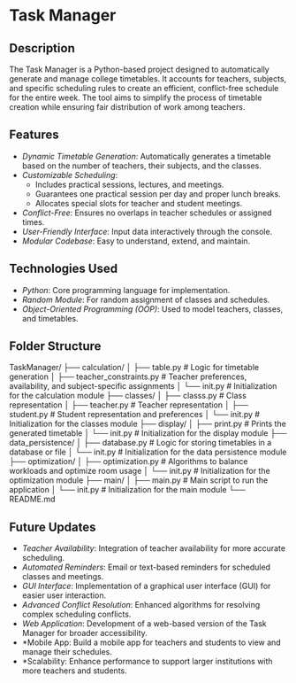 # Task Manager

## Description

The Task Manager is a Python-based project designed to automatically generate and manage college timetables. It accounts for teachers, subjects, and specific scheduling rules to create an efficient, conflict-free schedule for the entire week. The tool aims to simplify the process of timetable creation while ensuring fair distribution of work among teachers.

## Features

- *Dynamic Timetable Generation*: Automatically generates a timetable based on the number of teachers, their subjects, and the classes.
- *Customizable Scheduling*:
  - Includes practical sessions, lectures, and meetings.
  - Guarantees one practical session per day and proper lunch breaks.
  - Allocates special slots for teacher and student meetings.
- *Conflict-Free*: Ensures no overlaps in teacher schedules or assigned times.
- *User-Friendly Interface*: Input data interactively through the console.
- *Modular Codebase*: Easy to understand, extend, and maintain.

## Technologies Used

- *Python*: Core programming language for implementation.
- *Random Module*: For random assignment of classes and schedules.
- *Object-Oriented Programming (OOP)*: Used to model teachers, classes, and timetables.

## Folder Structure

TaskManager/ ├── calculation/ │ ├── table.py # Logic for timetable generation │ ├── teacher_constraints.py # Teacher preferences, availability, and subject-specific assignments │ └── init.py # Initialization for the calculation module ├── classes/ │ ├── classs.py # Class representation │ ├── teacher.py # Teacher representation │ ├── student.py # Student representation and preferences │ └── init.py # Initialization for the classes module ├── display/ │ ├── print.py # Prints the generated timetable │ └── init.py # Initialization for the display module ├── data_persistence/ │ ├── database.py # Logic for storing timetables in a database or file │ └── init.py # Initialization for the data persistence module ├── optimization/ │ ├── optimization.py # Algorithms to balance workloads and optimize room usage │ └── init.py # Initialization for the optimization module ├── main/ │ ├── main.py # Main script to run the application │ └── init.py # Initialization for the main module └── README.md 


## Future Updates
- *Teacher Availability*: Integration of teacher availability for more accurate scheduling.
- *Automated Reminders*: Email or text-based reminders for scheduled classes and meetings.
- *GUI Interface*: Implementation of a graphical user interface (GUI) for easier user interaction.
- *Advanced Conflict Resolution*: Enhanced algorithms for resolving complex scheduling conflicts.
- *Web Application*: Development of a web-based version of the Task Manager for broader accessibility.
- *Mobile App: Build a mobile app for teachers and students to view and manage their schedules.
- *Scalability: Enhance performance to support larger institutions with more teachers and students.


